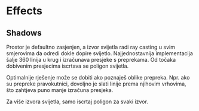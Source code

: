 # Effects

## Shadows

Prostor je defaultno zasjenjen, a izvor svijetla radi ray casting u svim smjerovima da odredi dokle dopire svijetlo. Najjednostavnija implementacija šalje 360 linija u krug i izračunava presjeke s preprekama. Od točaka dobivenim presjecima iscrtava se poligon svijetla.

Optimalnije rješenje može se dobiti ako poznaješ oblike prepreka. Npr. ako su prepreke pravokutnici, dovoljno je slati linije prema njihovim vrhovima, što zahtjeva puno manje izračuna presjeka.

Za više izvora svijetla, samo iscrtaj poligon za svaki izvor.
